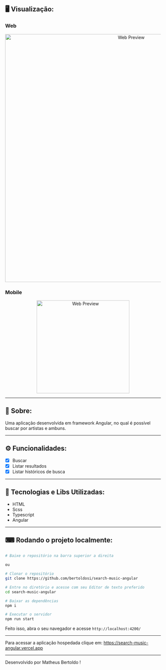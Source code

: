 ## 🖥 Visualização:

### Web

<p align="center">
  <img alt="Web Preview" title="Web-preview" src="https://github.com/bertoldosi/search-music-angular/assets/42129177/9297a04d-b73b-4506-aed1-7a3b1242d428" width="800px">

### Mobile

<p align="center">
  <img alt="Web Preview" title="Web-preview" src="https://github.com/bertoldosi/search-music-angular/assets/42129177/e71269ad-b360-4d4b-8068-fb6541116bd1" width="300px">
  
</p>

---

## 📖 Sobre:

Uma aplicação desenvolvida em framework Angular, no qual é possível buscar por artistas e ambuns.

---

## ⚙️ Funcionalidades:

- [x] Buscar
- [x] Listar resultados
- [x] Listar históricos de busca

---

## 🚀 Tecnologias e Libs Utilizadas:

- HTML
- Scss
- Typescript
- Angular

---

## ⌨ Rodando o projeto localmente:

```bash

# Baixe o repositório na barra superior a direita

ou

# Clonar o repositório
git clone https://github.com/bertoldosi/search-music-angular

# Entre no diretório e acesse com seu Editor de texto preferido
cd search-music-angular

# Baixar as dependências
npm i

# Executar o servidor
npm run start
```

Feito isso, abra o seu navegador e acesse `http://localhost:4200/`

---

Para acessar a aplicação hospedada clique em: https://search-music-angular.vercel.app

---

Desenvolvido por Matheus Bertoldo !
